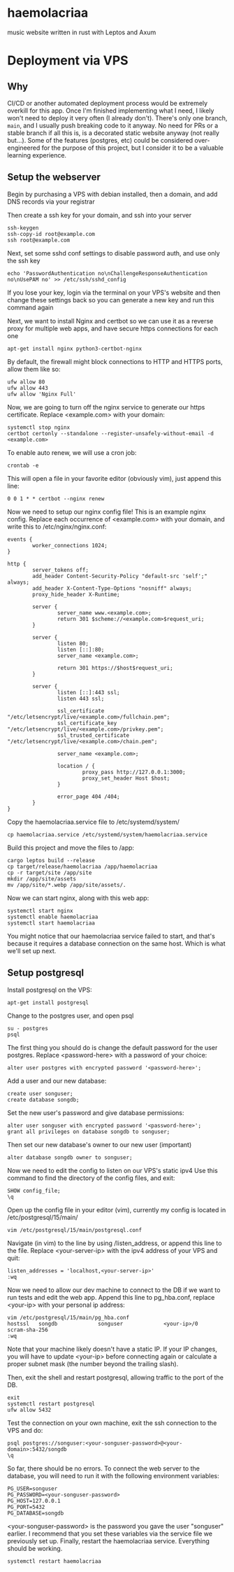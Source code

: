 # haemolacriaa 
music website written in rust with Leptos and Axum

# Deployment via VPS 

## Why

CI/CD or another automated deployment process would be extremely overkill for this app. 
Once I'm finished implementing what I need, I likely won't need to deploy it very often (I already don't).
There's only one branch, `main`, and I usually push breaking code to it anyway. 
No need for PRs or a stable branch if all this is, is a decorated static website anyway (not really but...).
Some of the features (postgres, etc) could be considered over-engineered for the purpose of this project, but I consider it to be a valuable learning experience.

## Setup the webserver

Begin by purchasing a VPS with debian installed, 
then a domain, and add DNS records via your registrar 

Then create a ssh key for your domain, and ssh into your server 
```
ssh-keygen
ssh-copy-id root@example.com
ssh root@example.com
```

Next, set some sshd conf settings to disable password auth, 
and use only the ssh key
```
echo 'PasswordAuthentication no\nChallengeResponseAuthentication no\nUsePAM no' >> /etc/ssh/sshd_config
```
If you lose your key, login via the terminal on your VPS's website 
and then change these settings back so you can generate a new key 
and run this command again 

Next, we want to install Nginx and certbot so we can use it 
as a reverse proxy for multiple web apps, and have secure https connections for each one
```
apt-get install nginx python3-certbot-nginx
```

By default, the firewall might block connections to HTTP and HTTPS ports, allow them like so:
```
ufw allow 80
ufw allow 443
ufw allow 'Nginx Full'
```

Now, we are going to turn off the nginx service to generate our https certificate.
Replace \<example.com\> with your domain:
```
systemctl stop nginx
certbot certonly --standalone --register-unsafely-without-email -d <example.com>
```

To enable auto renew, we will use a cron job:
```
crontab -e
```

This will open a file in your favorite editor (obviously vim), just append this line:
```
0 0 1 * * certbot --nginx renew
```

Now we need to setup our nginx config file! 
This is an example nginx config.
Replace each occurrence of \<example.com\> with your domain, and write this to /etc/nginx/nginx.conf:
```
events {
        worker_connections 1024;
}

http {
        server_tokens off;
        add_header Content-Security-Policy "default-src 'self';" always;
        add_header X-Content-Type-Options "nosniff" always;
        proxy_hide_header X-Runtime;

        server {
                server_name www.<example.com>;
                return 301 $scheme://<example.com>$request_uri;
        }

        server {
                listen 80;
                listen [::]:80;
                server_name <example.com>;

                return 301 https://$host$request_uri;
        }

        server {
                listen [::]:443 ssl;
                listen 443 ssl;

                ssl_certificate "/etc/letsencrypt/live/<example.com>/fullchain.pem";
                ssl_certificate_key "/etc/letsencrypt/live/<example.com>/privkey.pem";
                ssl_trusted_certificate "/etc/letsencrypt/live/<example.com>/chain.pem";

                server_name <example.com>;

                location / {
                        proxy_pass http://127.0.0.1:3000;
                        proxy_set_header Host $host;
                }

                error_page 404 /404;
        }
}
```

Copy the haemolacriaa.service file to /etc/systemd/system/
```
cp haemolacriaa.service /etc/systemd/system/haemolacriaa.service
```

Build this project and move the files to /app:
```
cargo leptos build --release
cp target/release/haemolacriaa /app/haemolacriaa
cp -r target/site /app/site
mkdir /app/site/assets
mv /app/site/*.webp /app/site/assets/.
```

Now we can start nginx, along with this web app:
```
systemctl start nginx
systemctl enable haemolacriaa
systemctl start haemolacriaa
```

You might notice that our haemolacriaa service failed to start, and that's because it requires a database connection on the same host.
Which is what we'll set up next.

## Setup postgresql

Install postgresql on the VPS:
```
apt-get install postgresql
```

Change to the postgres user, and open psql
```
su - postgres
psql
```

The first thing you should do is change the default password for the user postgres. Replace \<password-here\> with a password of your choice:
```
alter user postgres with encrypted password '<password-here>';
```

Add a user and our new database:
```
create user songuser;
create database songdb;
```

Set the new user's password and give database permissions:
```
alter user songuser with encrypted password '<password-here>';
grant all privileges on database songdb to songuser;
```

Then set our new database's owner to our new user (important)
```
alter database songdb owner to songuser;
```

Now we need to edit the config to listen on our VPS's static ipv4 
Use this command to find the directory of the config files, and exit:
```
SHOW config_file;
\q
```

Open up the config file in your editor (vim), currently my config is located in
/etc/postgresql/15/main/
```
vim /etc/postgresql/15/main/postgresql.conf
```

Navigate (in vim) to the line by using /listen_address, or append this line 
to the file. Replace \<your-server-ip\> with the ipv4 address of your VPS and quit:
```
listen_addresses = 'localhost,<your-server-ip>'
:wq
```

Now we need to allow our dev machine to connect to the DB if we want to run tests and edit the web app.
Append this line to pg_hba.conf, replace \<your-ip\> with your personal ip address:
```
vim /etc/postgresql/15/main/pg_hba.conf
hostssl   songdb             songuser             <your-ip>/0        scram-sha-256
:wq
```

Note that your machine likely doesn't have a static IP. If your IP changes, 
you will have to update \<your-ip\> before connecting again or calculate a proper subnet mask (the number beyond the trailing slash).

Then, exit the shell and restart postgresql, allowing traffic to the port of the DB.
```
exit
systemctl restart postgresql
ufw allow 5432
```

Test the connection on your own machine, exit the ssh connection to the VPS and do:
```
psql postgres://songuser:<your-songuser-password>@<your-domain>:5432/songdb
\q
```

So far, there should be no errors. To connect the web server to the
database, you will need to run it with the following environment variables:
```
PG_USER=songuser
PG_PASSWORD=<your-songuser-password>
PG_HOST=127.0.0.1
PG_PORT=5432
PG_DATABASE=songdb
```

\<your-songuser-password\> is the password you gave the user "songuser" earlier. I recommend that you set these variables via the service file we previously set up.
Finally, restart the haemolacriaa service. Everything should be working.
```
systemctl restart haemolacriaa
```
